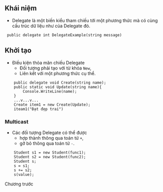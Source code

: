 ## Khái niệm
- Delegate là một biến kiểu tham chiếu tới một phương thức mà có cùng cấu trúc dữ liệu như của Delegate đó.

```
 public delegate int DelegateExample(string message)
```
## Khởi tạo
- Điều kiện thỏa mãn chiếu Delegate
  * Đối tượng phải tạo với từ khóa `New`,
  * Liên kết với một phương thức cụ thể.

```
    public delegate void Create(string name);
    public static void Update(string name){
        Console.WriteLine(name);
    }
    ...v...v...
    Create item1 = new Create(Update);
    iteam1("Đạt đẹp trai")
```

### Multicast
- Các đối tượng Delegate có thể được 
    * hợp thành thông qua toán tử `+`,
    * gỡ bỏ thông qua toán tử `-`.
```
    Student s1 = new Student(func1);
    Student s2 = new Student(func2);
    Student s;
    s = s1;
    s += s2;
    s(value);
```

<a>Chương trước</a>
